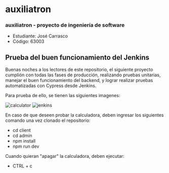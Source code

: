 # auxiliatron

### auxiliatron - proyecto de ingeniería de software

* Estudiante: José Carrasco
* Código: 63003

## Prueba del buen funcionamiento del Jenkins

Buenas noches a los lectores de este repositorio, el siguiente proyecto cumplión con todas las fases de producción, realizando pruebas unitarias, manejar el buen funcionamiento del backend, y lograr realizar pruebas automatizadas con Cypress desde Jenkins.

Para prueba de ello, se tienen las siguientes imagenes:

![calculator](https://github.com/JZane21/auxiliatron/assets/82000556/ebaf6ece-65ce-4bfc-86c7-a4b1daa20cae)
![jenkins](https://github.com/JZane21/auxiliatron/assets/82000556/a9e13026-d993-4fae-8afc-532f8765933f)

En caso de que deseen probar la calculadora, deben ingresar los siguientes comando una vez clonado el repositorio:

* cd client
* cd admin
* npm install
* npm run dev

Cuando quieran "apagar" la calculadora, deben ejecutar:

* CTRL + c
